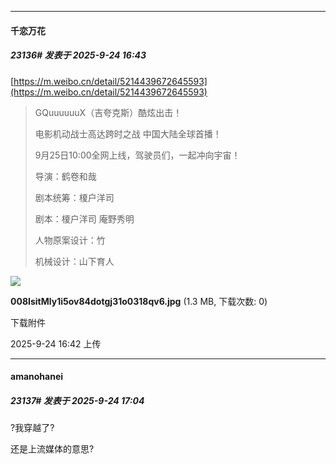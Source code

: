﻿
*****

####  千恋万花  
##### 23136#       发表于 2025-9-24 16:43

[https://m.weibo.cn/detail/5214439672645593](https://m.weibo.cn/detail/5214439672645593) <blockquote>GQuuuuuuX（吉夸克斯）酷炫出击！

电影机动战士高达跨时之战 中国大陆全球首播！

9月25日10:00全网上线，驾驶员们，一起冲向宇宙！

导演：鹤卷和哉

剧本统筹：榎户洋司

剧本：榎户洋司 庵野秀明

人物原案设计：竹

机械设计：山下育人</blockquote>

<img src="https://img.stage1st.com/forum/202509/24/164258kz8z5crwkn521wwn.jpg" referrerpolicy="no-referrer">

<strong>008IsitMly1i5ov84dotgj31o0318qv6.jpg</strong> (1.3 MB, 下载次数: 0)

下载附件

2025-9-24 16:42 上传


*****

####  amanohanei  
##### 23137#       发表于 2025-9-24 17:04

?我穿越了?

还是上流媒体的意思?

